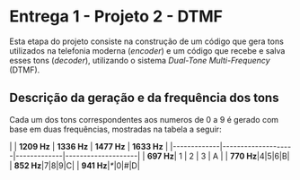 # Entrega 1 - Projeto 2 - DTMF

Esta etapa do projeto consiste na construção de um código que gera tons utilizados na telefonia moderna (<i>encoder</i>) e um código que recebe e salva esses tons (<i>decoder</i>), utilizando o sistema <i>Dual-Tone Multi-Frequency</i> (DTMF).

## Descrição da geração e da frequência dos tons

Cada um dos tons correspondentes aos numeros de 0 a 9 é gerado com base em duas frequências, mostradas na tabela a seguir:

|    | <b>1209 Hz</b> | <b>1336 Hz</b> | <b>1477 Hz</b>   | <b>1633 Hz</b>   |
|-------------|--------------------|-------------|--------------------|
| <b>697 Hz</b>|      1         |        2       |        3         |           A      |
| <b>770 Hz</b>|4|5|6|B|
| <b>852 Hz</b>|7|8|9|C|
| <b>941 Hz</b>|<i>*</i>|0|#|D|
